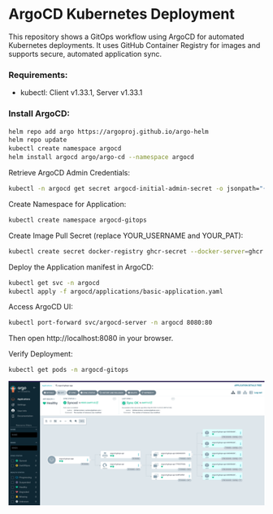 
# ArgoCD Kubernetes Deployment

This repository shows a GitOps workflow using ArgoCD for automated Kubernetes deployments. It uses GitHub Container Registry for images and supports secure, automated application sync.

### Requirements:
- kubectl: Client v1.33.1, Server v1.33.1

[//]: # (- Kustomize: v5.6.0)

[//]: # (- Helm: v3.18.6)

### Install ArgoCD: 

```bash
helm repo add argo https://argoproj.github.io/argo-helm 
helm repo update 
kubectl create namespace argocd 
helm install argocd argo/argo-cd --namespace argocd
```

Retrieve ArgoCD Admin Credentials: 
```bash
kubectl -n argocd get secret argocd-initial-admin-secret -o jsonpath="{.data.password}" | base64 -d
```

Create Namespace for Application: 
```bash
kubectl create namespace argocd-gitops
```


Create Image Pull Secret (replace YOUR_USERNAME and YOUR_PAT): 
```bash
kubectl create secret docker-registry ghcr-secret --docker-server=ghcr.io --docker-username=YOUR_USERNAME --docker-password=YOUR_PAT --namespace=argocd-gitops
```



Deploy the Application manifest in ArgoCD: 

```bash
kubectl get svc -n argocd 
kubectl apply -f argocd/applications/basic-application.yaml
```


Access ArgoCD UI: 
```bash
kubectl port-forward svc/argocd-server -n argocd 8080:80 
```

Then open http://localhost:8080 in your browser.

Verify Deployment: 
```bash
kubectl get pods -n argocd-gitops
```

![alt text](img/img.png)







 